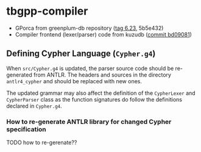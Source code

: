 # tbgpp-compiler

- GPorca from greenplum-db repository ([tag 6.23](https://github.com/greenplum-db/gpdb/tree/6.23.0/src/backend/gporca), 5b5e432)
- Compiler frontend (lexer/parser) code from kuzudb ([commit bd09081](https://github.com/kuzudb/kuzu/tree/bd0908100d3538e7abd18f0e022bdd1a4c64efae))

## Defining Cypher Language (`Cypher.g4`)

When `src/Cypher.g4` is updated, the parser source code should be re-generated from ANTLR.
The headers and sources in the directory `antlr4_cypher` and should be replaced with new ones.

The updated grammar may also affect the definition of the `CypherLexer` and `CypherParser` class as the function signatures do follow the definitions declared in `Cypher.g4`.

### How to re-generate ANTLR library for changed Cypher specification

TODO how to re-gerenate??